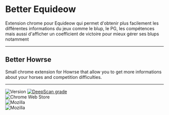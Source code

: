 # Better Equideow
Extension chrome pour Equideow qui permet d'obtenir plus facilement les différentes informations du jeux comme le blup, le PG, les compétences mais aussi d'afficher un coefficient de victoire pour mieux gérer ses blups notamment

---

## Better Howrse
Small chrome extension for Howrse that allow you to get more informations about your horses and competition difficulties.

---

![Version](https://img.shields.io/badge/version-1.2.5-informational)
[![DeepScan grade](https://deepscan.io/api/teams/17688/projects/21040/branches/592899/badge/grade.svg)](https://deepscan.io/dashboard#view=project&tid=17688&pid=21040&bid=592899)
<br>
![Chrome Web Store](https://img.shields.io/badge/chrome-available-brightgreen)
<br>
![Mozilla](https://img.shields.io/badge/mozilla-not%20available-red)
<br>
![Mozilla](https://img.shields.io/badge/mozilla-soon-informational)
